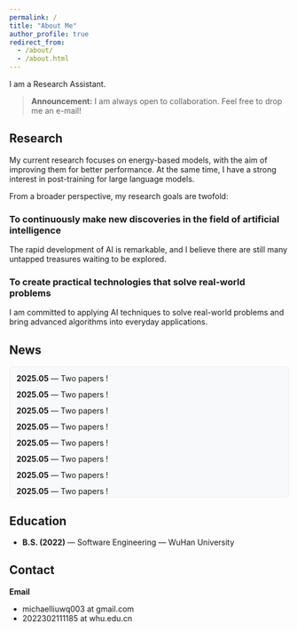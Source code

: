 ```yaml
---
permalink: /
title: "About Me"
author_profile: true
redirect_from: 
  - /about/
  - /about.html
---
```


I am a Research Assistant.

> **Announcement:** I am always open to collaboration. Feel free to drop me an e-mail!

## Research


My current research focuses on energy-based models, with the aim of improving them for better performance. At the same time, I have a strong interest in post-training for large language models.

From a broader perspective, my research goals are twofold:

### To continuously make new discoveries in the field of artificial intelligence 
The rapid development of AI is remarkable, and I believe there are still many untapped treasures waiting to be explored.

### To create practical technologies that solve real-world problems 
I am committed to applying AI techniques to solve real-world problems and bring advanced algorithms into everyday applications.




## News


<!-- - **2025.05** — Two papers ! -->
<div style="
height: 210px; 
overflow-y: auto; 
padding: 12px; 
background-color: #f8f9fa;
border-radius: 6px; 
border: 1px solid #e9ecef;
">
  <!-- 滚动条美化样式 (仅支持WebKit内核浏览器) -->
  <style>
    /* 滚动条整体宽度 */
    div::-webkit-scrollbar {
      width: 6px;
    }
    /* 滚动条轨道 */
    div::-webkit-scrollbar-track {
      background: #f1f1f1;
      border-radius: 3px;
    }
    /* 滚动条滑块 */
    div::-webkit-scrollbar-thumb {
      background: #c1c1c1;
      border-radius: 3px;
    }
    /* 滑块悬停效果 */
    div::-webkit-scrollbar-thumb:hover {
      background: #a8a8a8;
    }
  </style>


<ul style="list-style-type: none; padding-left: 0; margin: 0;">
    <li style="margin-bottom: 12px;"><strong>2025.05</strong> — Two papers !</li>
    <li style="margin-bottom: 12px;"><strong>2025.05</strong> — Two papers !</li>
    <li style="margin-bottom: 12px;"><strong>2025.05</strong> — Two papers !</li>
    <li style="margin-bottom: 12px;"><strong>2025.05</strong> — Two papers !</li>
    <li style="margin-bottom: 12px;"><strong>2025.05</strong> — Two papers !</li>
    <li style="margin-bottom: 12px;"><strong>2025.05</strong> — Two papers !</li>
    <li style="margin-bottom: 12px;"><strong>2025.05</strong> — Two papers !</li>
    <li style="margin-bottom: 12px;"><strong>2025.05</strong> — Two papers !</li>
    <li style="margin-bottom: 12px;"><strong>2025.05</strong> — Two papers !</li>
    <li style="margin-bottom: 12px;"><strong>2025.05</strong> — Two papers !</li>
    <li style="margin-bottom: 12px;"><strong>2025.05</strong> — Two papers !</li>
    <li style="margin-bottom: 12px;"><strong>2025.05</strong> — Two papers !</li>
    <li style="margin-bottom: 12px;"><strong>2025.05</strong> — Two papers !</li>
    <li style="margin-bottom: 12px;"><strong>2025.05</strong> — Two papers !</li>
    <li style="margin-bottom: 12px;"><strong>2025.05</strong> — Two papers !</li>
    <li style="margin-bottom: 12px;"><strong>2025.05</strong> — Two papers !</li>
    <li style="margin-bottom: 12px;"><strong>2025.05</strong> — Two papers !</li>
    <li style="margin-bottom: 12px;"><strong>2025.05</strong> — Two papers !</li>

  </ul>


</div>



## Education


- **B.S. (2022)** — Software Engineering — WuHan University  

## Contact


 **Email**  
- michaelliuwq003 at gmail.com
- 2022302111185 at whu.edu.cn